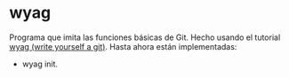 # wyag
Programa que imita las funciones básicas de Git. Hecho usando el tutorial
[wyag (write yourself a git)](https://wyag.thb.lt/).
Hasta ahora están implementadas:
- wyag init.

